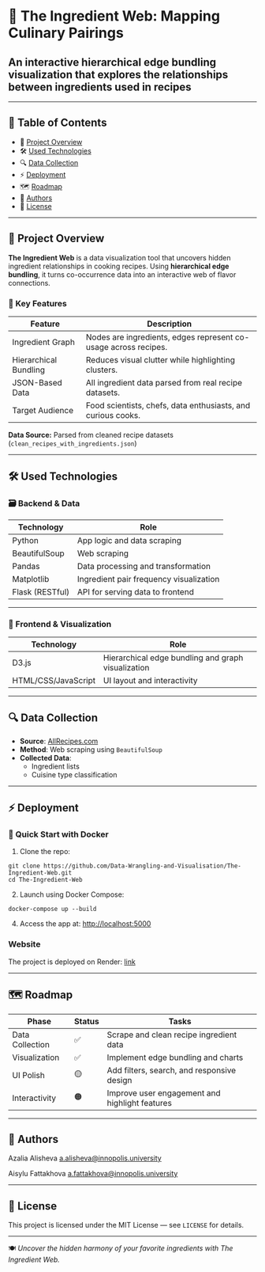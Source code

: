 # 🥘 The Ingredient Web: Mapping Culinary Pairings
## An interactive hierarchical edge bundling visualization that explores the relationships between ingredients used in recipes
---

## 📌 Table of Contents  
- 🚀 [Project Overview](#-project-overview)  
- 🛠️ [Used Technologies](#%EF%B8%8F-used-technologies)  
- 🔍 [Data Collection](#-data-collection) 
- ⚡ [Deployment](#-deployment)  
- 🗺️ [Roadmap](#%EF%B8%8F-roadmap)   
- 👥 [Authors](#-authors)  
- 📜 [License](#-license)  

---

## 🚀 Project Overview  
**The Ingredient Web** is a data visualization tool that uncovers hidden ingredient relationships in cooking recipes. Using **hierarchical edge bundling**, it turns co-occurrence data into an interactive web of flavor connections.

### 🔑 Key Features

| Feature | Description |
|--------|-------------|
| Ingredient Graph | Nodes are ingredients, edges represent co-usage across recipes. |
| Hierarchical Bundling | Reduces visual clutter while highlighting clusters. |
| JSON-Based Data | All ingredient data parsed from real recipe datasets. |
| Target Audience | Food scientists, chefs, data enthusiasts, and curious cooks. |

**Data Source:** Parsed from cleaned recipe datasets (`clean_recipes_with_ingredients.json`)

---

## 🛠️ Used Technologies

### 🗃️ Backend & Data

| Technology | Role |
|-----------|------|
| Python | App logic and data scraping |
| BeautifulSoup | Web scraping |
| Pandas | Data processing and transformation |
| Matplotlib | Ingredient pair frequency visualization |
| Flask (RESTful) | API for serving data to frontend |

---

### 🎨 Frontend & Visualization

| Technology | Role |
|-----------|------|
| D3.js | Hierarchical edge bundling and graph visualization |
| HTML/CSS/JavaScript | UI layout and interactivity |


---

## 🔍 Data Collection

- **Source**: [AllRecipes.com](https://www.allrecipes.com)
- **Method**: Web scraping using `BeautifulSoup`
- **Collected Data**:
  - Ingredient lists
  - Cuisine type classification

---

## ⚡ Deployment

### 🔧 Quick Start with Docker

1. Clone the repo:

```
git clone https://github.com/Data-Wrangling-and-Visualisation/The-Ingredient-Web.git
cd The-Ingredient-Web
```

2. Launch using Docker Compose:

```
docker-compose up --build
```

4. Access the app at: [http://localhost:5000](http://172.18.0.2:5000/)

### Website
The project is deployed on Render: [link](https://the-ingredient-web-k6lv.onrender.com/)

---

## 🗺️ Roadmap

| Phase | Status | Tasks |
|-------|--------|-------|
Data Collection | ✅ | Scrape and clean recipe ingredient data
Visualization | ✅ | Implement edge bundling and charts
UI Polish | 🟡 | Add filters, search, and responsive design
Interactivity | 🟠 | Improve user engagement and highlight features

---

## 👥 Authors

Azalia Alisheva a.alisheva@innopolis.university

Aisylu Fattakhova a.fattakhova@innopolis.university

---

## 📜 License

This project is licensed under the MIT License — see `LICENSE` for details.

---

🍽️ *Uncover the hidden harmony of your favorite ingredients with The Ingredient Web.*
